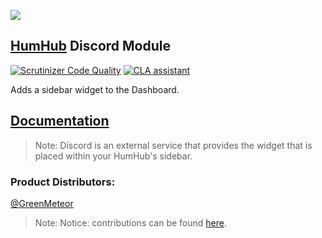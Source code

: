 [![](resources/discordlogo.png)](https://discordapp.com/)

## [HumHub](https://www.humhub.org/en) Discord Module

[![Scrutinizer Code Quality](https://scrutinizer-ci.com/g/GreenMeteor/humhub-discordapp-module/badges/quality-score.png?b=master)](https://scrutinizer-ci.com/g/GreenMeteor/humhub-discordapp-module/?branch=master) [![CLA assistant](https://cla-assistant.io/readme/badge/GreenMeteor/humhub-discordapp-module)](https://cla-assistant.io/GreenMeteor/humhub-discordapp-module)

Adds a sidebar widget to the Dashboard.

## [Documentation](/docs/README.md)
> Note: Discord is an external service that provides the widget that is placed within your HumHub's sidebar.

### __Product Distributors:__
[@GreenMeteor](https://github.com/GreenMeteor)

> Note: Notice: contributions can be found [here](https://github.com/GreenMeteor/humhub-discordapp-module/blob/master/.github/CONTRIBUTORS.md).

